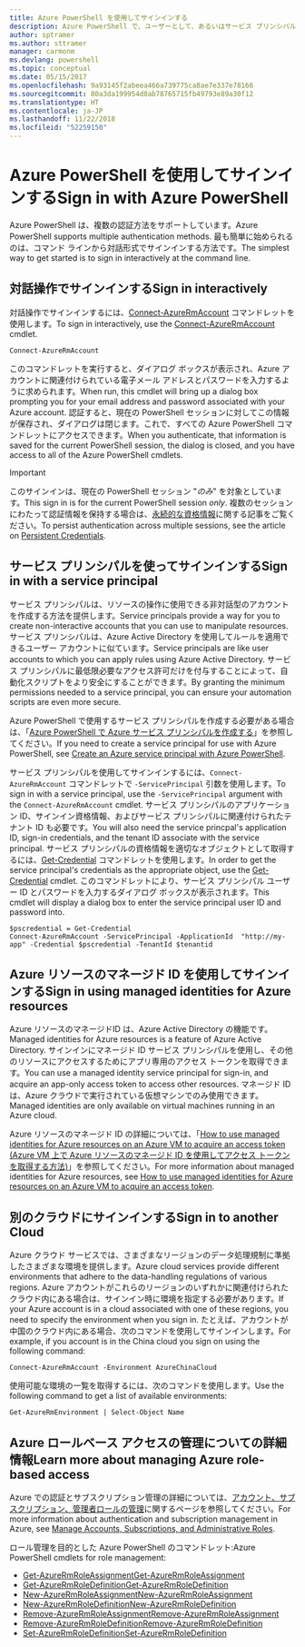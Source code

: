 ```yaml
---
title: Azure PowerShell を使用してサインインする
description: Azure PowerShell で、ユーザーとして、あるいはサービス プリンシパルまたは Azure リソースのマネージド ID を使用してサインインする方法。
author: sptramer
ms.author: sttramer
manager: carmonm
ms.devlang: powershell
ms.topic: conceptual
ms.date: 05/15/2017
ms.openlocfilehash: 9a93145f2abeea466a739775ca8ae7e337e78166
ms.sourcegitcommit: 80a3da199954d0ab78765715fb49793e89a30f12
ms.translationtype: HT
ms.contentlocale: ja-JP
ms.lasthandoff: 11/22/2018
ms.locfileid: "52259150"
---
```

# <a name="sign-in-with-azure-powershell"></a><span data-ttu-id="f7bfe-103">Azure PowerShell を使用してサインインする</span><span class="sxs-lookup"><span data-stu-id="f7bfe-103">Sign in with Azure PowerShell</span></span>

<span data-ttu-id="f7bfe-104">Azure PowerShell は、複数の認証方法をサポートしています。</span><span class="sxs-lookup"><span data-stu-id="f7bfe-104">Azure PowerShell supports multiple authentication methods.</span></span> <span data-ttu-id="f7bfe-105">最も簡単に始められるのは、コマンド ラインから対話形式でサインインする方法です。</span><span class="sxs-lookup"><span data-stu-id="f7bfe-105">The simplest way to get started is to sign in interactively at the command line.</span></span>

## <a name="sign-in-interactively"></a><span data-ttu-id="f7bfe-106">対話操作でサインインする</span><span class="sxs-lookup"><span data-stu-id="f7bfe-106">Sign in interactively</span></span>

<span data-ttu-id="f7bfe-107">対話操作でサインインするには、[Connect-AzureRmAccount](/powershell/module/azurerm.profile/connect-azurermaccount) コマンドレットを使用します。</span><span class="sxs-lookup"><span data-stu-id="f7bfe-107">To sign in interactively, use the [Connect-AzureRmAccount](/powershell/module/azurerm.profile/connect-azurermaccount) cmdlet.</span></span>

```azurepowershell-interactive
Connect-AzureRmAccount
```

<span data-ttu-id="f7bfe-108">このコマンドレットを実行すると、ダイアログ ボックスが表示され、Azure アカウントに関連付けられている電子メール アドレスとパスワードを入力するように求められます。</span><span class="sxs-lookup"><span data-stu-id="f7bfe-108">When run, this cmdlet will bring up a dialog box prompting you for your email address and password associated with your Azure account.</span></span> <span data-ttu-id="f7bfe-109">認証すると、現在の PowerShell セッションに対してこの情報が保存され、ダイアログは閉じます。これで、すべての Azure PowerShell コマンドレットにアクセスできます。</span><span class="sxs-lookup"><span data-stu-id="f7bfe-109">When you authenticate, that information is saved for the current PowerShell session, the dialog is closed, and you have access to all of the Azure PowerShell cmdlets.</span></span>

> [!IMPORTANT]
> <span data-ttu-id="f7bfe-110">このサインインは、現在の PowerShell セッション "_のみ_" を対象としています。</span><span class="sxs-lookup"><span data-stu-id="f7bfe-110">This sign in is for the current PowerShell session _only_.</span></span> <span data-ttu-id="f7bfe-111">複数のセッションにわたって認証情報を保持する場合は、[永続的な資格情報](context-persistence.md)に関する記事をご覧ください。</span><span class="sxs-lookup"><span data-stu-id="f7bfe-111">To persist authentication across multiple sessions, see the article on [Persistent Credentials](context-persistence.md).</span></span>

## <a name="sign-in-with-a-service-principal"></a><span data-ttu-id="f7bfe-112">サービス プリンシパルを使ってサインインする</span><span class="sxs-lookup"><span data-stu-id="f7bfe-112">Sign in with a service principal</span></span>

<span data-ttu-id="f7bfe-113">サービス プリンシパルは、リソースの操作に使用できる非対話型のアカウントを作成する方法を提供します。</span><span class="sxs-lookup"><span data-stu-id="f7bfe-113">Service principals provide a way for you to create non-interactive accounts that you can use to manipulate resources.</span></span> <span data-ttu-id="f7bfe-114">サービス プリンシパルは、Azure Active Directory を使用してルールを適用できるユーザー アカウントに似ています。</span><span class="sxs-lookup"><span data-stu-id="f7bfe-114">Service principals are like user accounts to which you can apply rules using Azure Active Directory.</span></span> <span data-ttu-id="f7bfe-115">サービス プリンシパルに最低限必要なアクセス許可だけを付与することによって、自動化スクリプトをより安全にすることができます。</span><span class="sxs-lookup"><span data-stu-id="f7bfe-115">By granting the minimum permissions needed to a service principal, you can ensure your automation scripts are even more secure.</span></span>

<span data-ttu-id="f7bfe-116">Azure PowerShell で使用するサービス プリンシパルを作成する必要がある場合は、「[Azure PowerShell で Azure サービス プリンシパルを作成する](create-azure-service-principal-azureps.md)」を参照してください。</span><span class="sxs-lookup"><span data-stu-id="f7bfe-116">If you need to create a service principal for use with Azure PowerShell, see [Create an Azure service principal with Azure PowerShell](create-azure-service-principal-azureps.md).</span></span>

<span data-ttu-id="f7bfe-117">サービス プリンシパルを使用してサインインするには、`Connect-AzureRmAccount` コマンドレットで `-ServicePrincipal` 引数を使用します。</span><span class="sxs-lookup"><span data-stu-id="f7bfe-117">To sign in with a service principal, use the `-ServicePrincipal` argument with the `Connect-AzureRmAccount` cmdlet.</span></span> <span data-ttu-id="f7bfe-118">サービス プリンシパルのアプリケーション ID、サインイン資格情報、およびサービス プリンシパルに関連付けられたテナント ID も必要です。</span><span class="sxs-lookup"><span data-stu-id="f7bfe-118">You will also need the service princpal's application ID, sign-in credentials, and the tenant ID associate with the service principal.</span></span> <span data-ttu-id="f7bfe-119">サービス プリンシパルの資格情報を適切なオブジェクトとして取得するには、[Get-Credential](/powershell/module/microsoft.powershell.security/get-credential) コマンドレットを使用します。</span><span class="sxs-lookup"><span data-stu-id="f7bfe-119">In order to get the service principal's credentials as the appropriate object, use the [Get-Credential](/powershell/module/microsoft.powershell.security/get-credential) cmdlet.</span></span> <span data-ttu-id="f7bfe-120">このコマンドレットにより、サービス プリンシパル ユーザー ID とパスワードを入力するダイアログ ボックスが表示されます。</span><span class="sxs-lookup"><span data-stu-id="f7bfe-120">This cmdlet will display a dialog box to enter the service principal user ID and password into.</span></span>

```azurepowershell-interactive
$pscredential = Get-Credential
Connect-AzureRmAccount -ServicePrincipal -ApplicationId  "http://my-app" -Credential $pscredential -TenantId $tenantid
```

## <a name="sign-in-using-managed-identities-for-azure-resources"></a><span data-ttu-id="f7bfe-121">Azure リソースのマネージド ID を使用してサインインする</span><span class="sxs-lookup"><span data-stu-id="f7bfe-121">Sign in using managed identities for Azure resources</span></span>

<span data-ttu-id="f7bfe-122">Azure リソースのマネージドID は、Azure Active Directory の機能です。</span><span class="sxs-lookup"><span data-stu-id="f7bfe-122">Managed identities for Azure resources is a feature of Azure Active Directory.</span></span> <span data-ttu-id="f7bfe-123">サインインにマネージド ID サービス プリンシパルを使用し、その他のリソースにアクセスするためにアプリ専用のアクセス トークンを取得できます。</span><span class="sxs-lookup"><span data-stu-id="f7bfe-123">You can use a managed identity service principal for sign-in, and acquire an app-only access token to access other resources.</span></span> <span data-ttu-id="f7bfe-124">マネージド ID は、Azure クラウドで実行されている仮想マシンでのみ使用できます。</span><span class="sxs-lookup"><span data-stu-id="f7bfe-124">Managed identities are only available on virtual machines running in an Azure cloud.</span></span>

<span data-ttu-id="f7bfe-125">Azure リソースのマネージド ID の詳細については、「[How to use managed identities for Azure resources on an Azure VM to acquire an access token (Azure VM 上で Azure リソースのマネージド ID を使用してアクセス トークンを取得する方法)](/azure/active-directory/managed-identities-azure-resources/how-to-use-vm-token)」を参照してください。</span><span class="sxs-lookup"><span data-stu-id="f7bfe-125">For more information about managed identities for Azure resources, see [How to use managed identities for Azure resources on an Azure VM to acquire an access token](/azure/active-directory/managed-identities-azure-resources/how-to-use-vm-token).</span></span>

## <a name="sign-in-to-another-cloud"></a><span data-ttu-id="f7bfe-126">別のクラウドにサインインする</span><span class="sxs-lookup"><span data-stu-id="f7bfe-126">Sign in to another Cloud</span></span>

<span data-ttu-id="f7bfe-127">Azure クラウド サービスでは、さまざまなリージョンのデータ処理規制に準拠したさまざまな環境を提供します。</span><span class="sxs-lookup"><span data-stu-id="f7bfe-127">Azure cloud services provide different environments that adhere to the data-handling regulations of various regions.</span></span> <span data-ttu-id="f7bfe-128">Azure アカウントがこれらのリージョンのいずれかに関連付けられたクラウド内にある場合は、サインイン時に環境を指定する必要があります。</span><span class="sxs-lookup"><span data-stu-id="f7bfe-128">If your Azure account is in a cloud associated with one of these regions, you need to specify the environment when you sign in.</span></span> <span data-ttu-id="f7bfe-129">たとえば、アカウントが中国のクラウド内にある場合、次のコマンドを使用してサインインします。</span><span class="sxs-lookup"><span data-stu-id="f7bfe-129">For example, if you account is in the China cloud you sign on using the following command:</span></span>

```azurepowershell-interactive
Connect-AzureRmAccount -Environment AzureChinaCloud
```

<span data-ttu-id="f7bfe-130">使用可能な環境の一覧を取得するには、次のコマンドを使用します。</span><span class="sxs-lookup"><span data-stu-id="f7bfe-130">Use the following command to get a list of available environments:</span></span>

```azurepowershell-interactive
Get-AzureRmEnvironment | Select-Object Name
```

## <a name="learn-more-about-managing-azure-role-based-access"></a><span data-ttu-id="f7bfe-131">Azure ロールベース アクセスの管理についての詳細情報</span><span class="sxs-lookup"><span data-stu-id="f7bfe-131">Learn more about managing Azure role-based access</span></span>

<span data-ttu-id="f7bfe-132">Azure での認証とサブスクリプション管理の詳細については、[アカウント、サブスクリプション、管理者ロールの管理](/azure/active-directory/role-based-access-control-configure)に関するページを参照してください。</span><span class="sxs-lookup"><span data-stu-id="f7bfe-132">For more information about authentication and subscription management in Azure, see [Manage Accounts, Subscriptions, and Administrative Roles](/azure/active-directory/role-based-access-control-configure).</span></span>

<span data-ttu-id="f7bfe-133">ロール管理を目的とした Azure PowerShell のコマンドレット:</span><span class="sxs-lookup"><span data-stu-id="f7bfe-133">Azure PowerShell cmdlets for role management:</span></span>

* [<span data-ttu-id="f7bfe-134">Get-AzureRmRoleAssignment</span><span class="sxs-lookup"><span data-stu-id="f7bfe-134">Get-AzureRmRoleAssignment</span></span>](/powershell/module/AzureRM.Resources/Get-AzureRmRoleAssignment)
* [<span data-ttu-id="f7bfe-135">Get-AzureRmRoleDefinition</span><span class="sxs-lookup"><span data-stu-id="f7bfe-135">Get-AzureRmRoleDefinition</span></span>](/powershell/module/AzureRM.Resources/Get-AzureRmRoleDefinition)
* [<span data-ttu-id="f7bfe-136">New-AzureRmRoleAssignment</span><span class="sxs-lookup"><span data-stu-id="f7bfe-136">New-AzureRmRoleAssignment</span></span>](/powershell/module/AzureRM.Resources/New-AzureRmRoleAssignment)
* [<span data-ttu-id="f7bfe-137">New-AzureRmRoleDefinition</span><span class="sxs-lookup"><span data-stu-id="f7bfe-137">New-AzureRmRoleDefinition</span></span>](/powershell/module/AzureRM.Resources/New-AzureRmRoleDefinition)
* [<span data-ttu-id="f7bfe-138">Remove-AzureRmRoleAssignment</span><span class="sxs-lookup"><span data-stu-id="f7bfe-138">Remove-AzureRmRoleAssignment</span></span>](/powershell/module/AzureRM.Resources/Remove-AzureRmRoleAssignment)
* [<span data-ttu-id="f7bfe-139">Remove-AzureRmRoleDefinition</span><span class="sxs-lookup"><span data-stu-id="f7bfe-139">Remove-AzureRmRoleDefinition</span></span>](/powershell/module/AzureRM.Resources/Remove-AzureRmRoleDefinition)
* [<span data-ttu-id="f7bfe-140">Set-AzureRmRoleDefinition</span><span class="sxs-lookup"><span data-stu-id="f7bfe-140">Set-AzureRmRoleDefinition</span></span>](/powershell/moduel/AzureRM.Resources/Set-AzureRmRoleDefinition)
